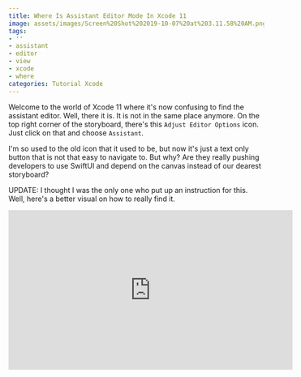 ```yaml
---
title: Where Is Assistant Editor Mode In Xcode 11
image: assets/images/Screen%20Shot%202019-10-07%20at%203.11.58%20AM.png
tags:
- ''
- assistant
- editor
- view
- xcode
- where
categories: Tutorial Xcode
---
```


Welcome to the world of Xcode 11 where it's now confusing to find the assistant editor. Well, there it is. It is not in the same place anymore. On the top right corner of the storyboard, there's this `Adjust Editor Options` icon. Just click on that and choose `Assistant`. 

I'm so used to the old icon that it used to be, but now it's just a text only button that is not that easy to navigate to. But why? Are they really pushing developers to use SwiftUI and depend on the canvas instead of our dearest storyboard?

UPDATE: I thought I was the only one who put up an instruction for this. Well, here's a better visual on how to really find it.

<iframe width="560" height="315" src="https://www.youtube.com/embed/rTn02yqIj6w" frameborder="0" allow="accelerometer; autoplay; encrypted-media; gyroscope; picture-in-picture" allowfullscreen></iframe>
